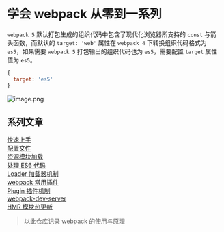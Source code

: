 # 学会 webpack 从零到一系列

`webpack 5` 默认打包生成的组织代码中包含了现代化浏览器所支持的 `const` 与箭头函数，而默认的 `target: 'web'` 属性在 `webpack 4` 下转换组织代码格式为 `es5`，如果需要 `webpack 5` 打包输出的组织代码也为 `es5`，需要配置 `target` 属性值为 `es5`。

```javascript
{
  target: 'es5'
}
```

![image.png](https://s3.ax1x.com/2020/12/05/DqW7c9.png)

## 系列文章

[快速上手](/01-quickly-start/)  
[配置文件](/02-configuration/)  
[资源模块加载](/03-asset-load/)  
[处理 ES6 代码](/04-babel-loader/)  
[Loader 加载器机制](/05-loader-theory/)  
[webpack 常用插件](/06-generally-used-plugins/)  
[Plugin 插件机制](/07-plugin-theory/)  
[webpack-dev-server](/08-webpack-dev-server/)  
[HMR 模块热更新](/09-webpack-hmr/)  

> 以此仓库记录 webpack 的使用与原理